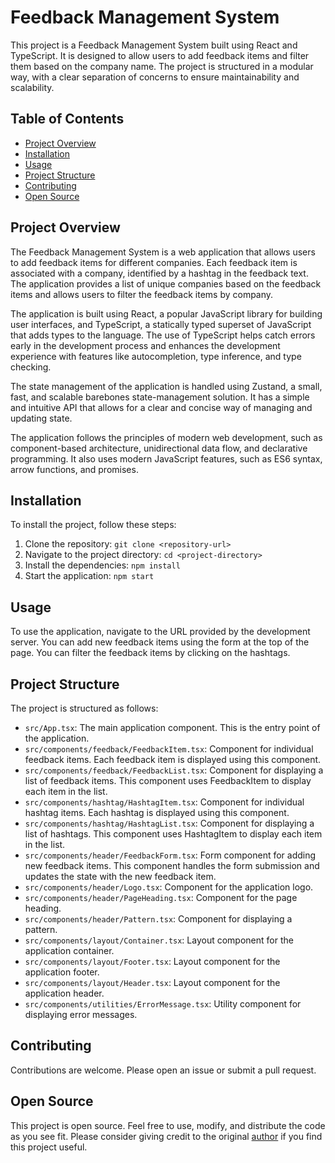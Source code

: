 # Feedback Management System

This project is a Feedback Management System built using React and TypeScript. It is designed to allow users to add feedback items and filter them based on the company name. The project is structured in a modular way, with a clear separation of concerns to ensure maintainability and scalability.

## Table of Contents

- [Project Overview](#project-overview)
- [Installation](#installation)
- [Usage](#usage)
- [Project Structure](#project-structure)
- [Contributing](#contributing)
- [Open Source](#open-source)

## Project Overview

The Feedback Management System is a web application that allows users to add feedback items for different companies. Each feedback item is associated with a company, identified by a hashtag in the feedback text. The application provides a list of unique companies based on the feedback items and allows users to filter the feedback items by company.

The application is built using React, a popular JavaScript library for building user interfaces, and TypeScript, a statically typed superset of JavaScript that adds types to the language. The use of TypeScript helps catch errors early in the development process and enhances the development experience with features like autocompletion, type inference, and type checking.

The state management of the application is handled using Zustand, a small, fast, and scalable barebones state-management solution. It has a simple and intuitive API that allows for a clear and concise way of managing and updating state.

The application follows the principles of modern web development, such as component-based architecture, unidirectional data flow, and declarative programming. It also uses modern JavaScript features, such as ES6 syntax, arrow functions, and promises.

## Installation

To install the project, follow these steps:

1. Clone the repository: `git clone <repository-url>`
2. Navigate to the project directory: `cd <project-directory>`
3. Install the dependencies: `npm install`
4. Start the application: `npm start`

## Usage

To use the application, navigate to the URL provided by the development server. You can add new feedback items using the form at the top of the page. You can filter the feedback items by clicking on the hashtags.

## Project Structure

The project is structured as follows:

- `src/App.tsx`: The main application component. This is the entry point of the application.
- `src/components/feedback/FeedbackItem.tsx`: Component for individual feedback items. Each feedback item is displayed using this component.
- `src/components/feedback/FeedbackList.tsx`: Component for displaying a list of feedback items. This component uses FeedbackItem to display each item in the list.
- `src/components/hashtag/HashtagItem.tsx`: Component for individual hashtag items. Each hashtag is displayed using this component.
- `src/components/hashtag/HashtagList.tsx`: Component for displaying a list of hashtags. This component uses HashtagItem to display each item in the list.
- `src/components/header/FeedbackForm.tsx`: Form component for adding new feedback items. This component handles the form submission and updates the state with the new feedback item.
- `src/components/header/Logo.tsx`: Component for the application logo.
- `src/components/header/PageHeading.tsx`: Component for the page heading.
- `src/components/header/Pattern.tsx`: Component for displaying a pattern.
- `src/components/layout/Container.tsx`: Layout component for the application container.
- `src/components/layout/Footer.tsx`: Layout component for the application footer.
- `src/components/layout/Header.tsx`: Layout component for the application header.
- `src/components/utilities/ErrorMessage.tsx`: Utility component for displaying error messages.

## Contributing

Contributions are welcome. Please open an issue or submit a pull request.

## Open Source

This project is open source. Feel free to use, modify, and distribute the code as you see fit. Please consider giving credit to the original [author](https://github.com/ByteGrad) if you find this project useful.
